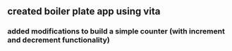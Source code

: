 ## created boiler plate app using vita
### added modifications to build a simple counter (with increment and decrement functionality)